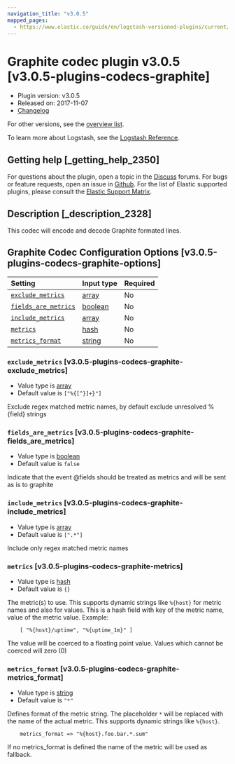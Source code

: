```yaml
---
navigation_title: "v3.0.5"
mapped_pages:
  - https://www.elastic.co/guide/en/logstash-versioned-plugins/current/v3.0.5-plugins-codecs-graphite.html
---
```


# Graphite codec plugin v3.0.5 [v3.0.5-plugins-codecs-graphite]

* Plugin version: v3.0.5
* Released on: 2017-11-07
* [Changelog](https://github.com/logstash-plugins/logstash-codec-graphite/blob/v3.0.5/CHANGELOG.md)

For other versions, see the [overview list](codec-graphite-index.md).

To learn more about Logstash, see the [Logstash Reference](https://www.elastic.co/guide/en/logstash/current/index.html).

## Getting help [_getting_help_2350]

For questions about the plugin, open a topic in the [Discuss](http://discuss.elastic.co) forums. For bugs or feature requests, open an issue in [Github](https://github.com/logstash-plugins/logstash-codec-graphite). For the list of Elastic supported plugins, please consult the [Elastic Support Matrix](https://www.elastic.co/support/matrix#matrix_logstash_plugins).

## Description [_description_2328]

This codec will encode and decode Graphite formated lines.

## Graphite Codec Configuration Options [v3.0.5-plugins-codecs-graphite-options]

| Setting | Input type | Required |
| :- | :- | :- |
| [`exclude_metrics`](v3-0-5-plugins-codecs-graphite.md#v3.0.5-plugins-codecs-graphite-exclude_metrics) | [array](/lsr/value-types.md#array) | No |
| [`fields_are_metrics`](v3-0-5-plugins-codecs-graphite.md#v3.0.5-plugins-codecs-graphite-fields_are_metrics) | [boolean](/lsr/value-types.md#boolean) | No |
| [`include_metrics`](v3-0-5-plugins-codecs-graphite.md#v3.0.5-plugins-codecs-graphite-include_metrics) | [array](/lsr/value-types.md#array) | No |
| [`metrics`](v3-0-5-plugins-codecs-graphite.md#v3.0.5-plugins-codecs-graphite-metrics) | [hash](/lsr/value-types.md#hash) | No |
| [`metrics_format`](v3-0-5-plugins-codecs-graphite.md#v3.0.5-plugins-codecs-graphite-metrics_format) | [string](/lsr/value-types.md#string) | No |

### `exclude_metrics` [v3.0.5-plugins-codecs-graphite-exclude_metrics]

* Value type is [array](/lsr/value-types.md#array)
* Default value is `["%{[^}]+}"]`

Exclude regex matched metric names, by default exclude unresolved %{field} strings

### `fields_are_metrics` [v3.0.5-plugins-codecs-graphite-fields_are_metrics]

* Value type is [boolean](/lsr/value-types.md#boolean)
* Default value is `false`

Indicate that the event @fields should be treated as metrics and will be sent as is to graphite

### `include_metrics` [v3.0.5-plugins-codecs-graphite-include_metrics]

* Value type is [array](/lsr/value-types.md#array)
* Default value is `[".*"]`

Include only regex matched metric names

### `metrics` [v3.0.5-plugins-codecs-graphite-metrics]

* Value type is [hash](/lsr/value-types.md#hash)
* Default value is `{}`

The metric(s) to use. This supports dynamic strings like `%{host}` for metric names and also for values. This is a hash field with key of the metric name, value of the metric value. Example:

```
    [ "%{host}/uptime", "%{uptime_1m}" ]
```

The value will be coerced to a floating point value. Values which cannot be coerced will zero (0)

### `metrics_format` [v3.0.5-plugins-codecs-graphite-metrics_format]

* Value type is [string](/lsr/value-types.md#string)
* Default value is `"*"`

Defines format of the metric string. The placeholder `*` will be replaced with the name of the actual metric. This supports dynamic strings like `%{host}`.

```
    metrics_format => "%{host}.foo.bar.*.sum"
```

If no metrics\_format is defined the name of the metric will be used as fallback.
